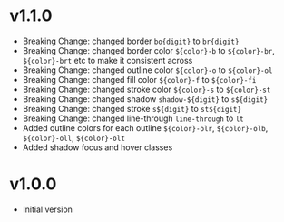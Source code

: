 # v1.1.0
* Breaking Change: changed border `bo{digit}` to `br{digit}`
* Breaking Change: changed border color `${color}-b` to `${color}-br`, `${color}-brt` etc to make it consistent across
* Breaking Change: changed outline color `${color}-o` to `${color}-ol`
* Breaking Change: changed fill color `${color}-f` to `${color}-fi`
* Breaking Change: changed stroke color `${color}-s` to `${color}-st`
* Breaking Change: changed shadow `shadow-${digit}` to `s${digit}`
* Breaking Change: changed stroke `s${digit}` to `st${digit}`
* Breaking Change: changed line-through `line-through` to `lt`
* Added outline colors for each outline `${color}-olr`, `${color}-olb`, `${color}-oll`, `${color}-olt`
* Added shadow focus and hover classes

# v1.0.0
* Initial version
